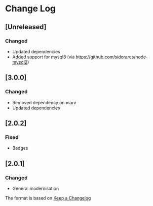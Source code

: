# Change Log

## [Unreleased]
### Changed
- Updated dependencies
- Added support for mysql8 (via https://github.com/sidorares/node-mysql2)

## [3.0.0]
### Changed
- Removed dependency on marv
- Updated dependencies

## [2.0.2]
### Fixed
- Badges

## [2.0.1]
### Changed
- General modernisation

The format is based on [Keep a Changelog](http://keepachangelog.com/)
